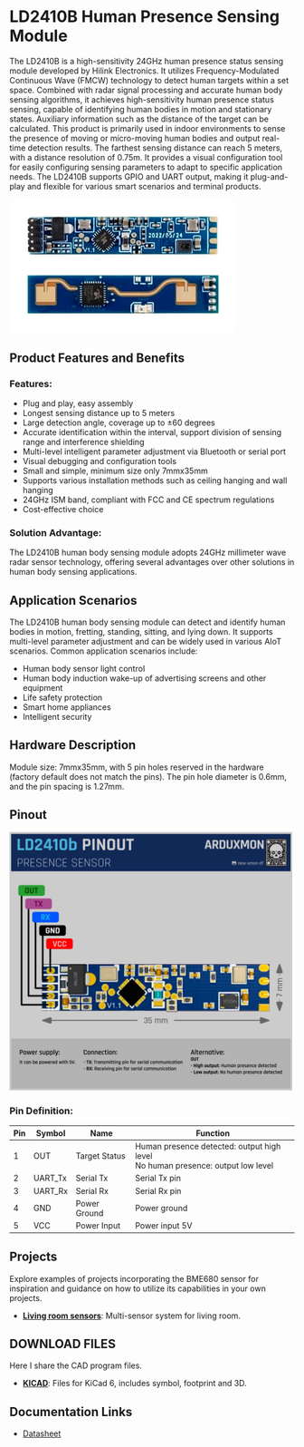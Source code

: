 # LD2410B Human Presence Sensing Module

The LD2410B is a high-sensitivity 24GHz human presence status sensing module developed by Hilink Electronics. It utilizes Frequency-Modulated Continuous Wave (FMCW) technology to detect human targets within a set space. Combined with radar signal processing and accurate human body sensing algorithms, it achieves high-sensitivity human presence status sensing, capable of identifying human bodies in motion and stationary states. Auxiliary information such as the distance of the target can be calculated. This product is primarily used in indoor environments to sense the presence of moving or micro-moving human bodies and output real-time detection results. The farthest sensing distance can reach 5 meters, with a distance resolution of 0.75m. It provides a visual configuration tool for easily configuring sensing parameters to adapt to specific application needs. The LD2410B supports GPIO and UART output, making it plug-and-play and flexible for various smart scenarios and terminal products.

[<img src="pictures/LD2410b.jpg" width="400" alt="LD2410b"/>](pictures/LD2410b.jpg)

## Product Features and Benefits

### Features:
- Plug and play, easy assembly
- Longest sensing distance up to 5 meters
- Large detection angle, coverage up to ±60 degrees
- Accurate identification within the interval, support division of sensing range and interference shielding
- Multi-level intelligent parameter adjustment via Bluetooth or serial port
- Visual debugging and configuration tools
- Small and simple, minimum size only 7mmx35mm
- Supports various installation methods such as ceiling hanging and wall hanging
- 24GHz ISM band, compliant with FCC and CE spectrum regulations
- Cost-effective choice

### Solution Advantage:
The LD2410B human body sensing module adopts 24GHz millimeter wave radar sensor technology, offering several advantages over other solutions in human body sensing applications.

## Application Scenarios

The LD2410B human body sensing module can detect and identify human bodies in motion, fretting, standing, sitting, and lying down. It supports multi-level parameter adjustment and can be widely used in various AIoT scenarios. Common application scenarios include:

- Human body sensor light control
- Human body induction wake-up of advertising screens and other equipment
- Life safety protection
- Smart home appliances
- Intelligent security

## Hardware Description

Module size: 7mmx35mm, with 5 pin holes reserved in the hardware (factory default does not match the pins).
The pin hole diameter is 0.6mm, and the pin spacing is 1.27mm.

## Pinout
[<img src="schemas/LD2410b-Pinout.png" width="500" alt="Pinout"/>](schemas/LD2410b-Pinout.png)

### Pin Definition:

| Pin | Symbol  | Name          | Function                                                                          |
|-----|---------|---------------|-----------------------------------------------------------------------------------|
| 1   | OUT     | Target Status | Human presence detected: output high level<br>No human presence: output low level |
| 2   | UART_Tx | Serial Tx     | Serial Tx pin                                                                     |
| 3   | UART_Rx | Serial Rx     | Serial Rx pin                                                                     |
| 4   | GND     | Power Ground  | Power ground                                                                      |
| 5   | VCC     | Power Input   | Power input 5V                                                                    |

## Projects
Explore examples of projects incorporating the BME680 sensor for inspiration and guidance on how to utilize its capabilities in your own projects.

- [**Living room sensors**](../../../../Projects/Living%20room%20sensors/README.md): Multi-sensor system for living room.

## DOWNLOAD FILES
Here I share the CAD program files.
- [**KICAD**](downloads/KICAD-HLK-LD2410b.zip): Files for KiCad 6, includes symbol, footprint and 3D.

## Documentation Links

- [Datasheet](pdf/HLK-LD2410B-V1.04.pdf)
